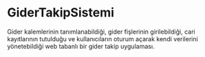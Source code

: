 # GiderTakipSistemi
Gider kalemlerinin tanımlanabildiği, gider fişlerinin girilebildiği, cari kayıtlarının tutulduğu ve kullanıcıların oturum açarak kendi verilerini yönetebildiği web tabanlı bir gider takip uygulaması.
